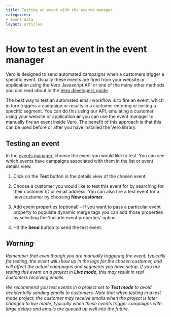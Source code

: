 ```yaml
---
title: Testing an event with the events manager
categories:
- event data
layout: articles
---
```


# How to test an event in the event manager

Vero is designed to send automated campaigns when a customers trigger a specific event. Usually these events are fired from your website or application using the Vero Javascript API or one of the many other methods you can read about in the [Vero developers guide]({{site.data.links.vero_api}}). 

The best way to test an automated email workflow is to fire an event, which in turn triggers a campaign or results in a customer entering or exiting a specific segment. You can do this using our API, emulating a customer using your website or application **or** you can use the event manager to manually fire an event inside Vero. The benefit of this approach is that this can be used before or after you have installed the Vero library. 

## Testing an event

In the [events manager]({{site.data.links.event-manager}}), choose the event you would like to test. You can see which events have campaigns associated with them in the list or event details view. 

1. Click on the **Test** button in the details view of the chosen event.

2. Choose a customer you would like to test this event for by searching for their customer ID or email address. You can also fire a test event for a new customer by choosing **New customer**.

3. Add event properties (optional) - If you want to pass a particular event property to populate dynamic merge tags you can add those properties by selecting the ‘Include event properties’ option.

4. Hit the **Send** button to send the test event.

## *Warning* 

*Remember that even though you are manually triggering the event, typically for testing, the event will show up in the logs for the chosen customer, and will affect the actual campaigns and segments you have setup. If you are testing this event on a project in **Live mode**, this may result in real customers receiving emails.*

*We recommend you test events in a project set to **Test mode** to avoid accidentally sending emails to customers. Note that when testing in a test mode project, the customer may receive emails when the project is later changed to live mode, typically when these events trigger campaigns with large delays and emails are queued up well into the future.*